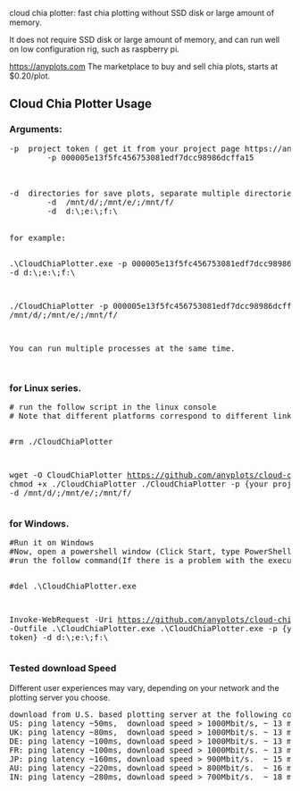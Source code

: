 cloud chia plotter: fast chia plotting without SSD disk or large amount of memory.

It does not require SSD disk or large amount of memory, and can run well on low configuration rig, such as raspberry pi.

https://anyplots.com The marketplace to buy and sell chia plots, starts at $0.20/plot.

<h2>Cloud Chia Plotter Usage</h2>

<h3>Arguments:</h3>
<pre>
-p  project token ( get it from your project page https://anyplots.com/buy-chia-plot/projects ), such as(40 chars):
        -p 000005e13f5fc456753081edf7dcc98986dcffa15 

<br/>
-d  directories for save plots, separate multiple directories with semicolons, such as:
        -d  /mnt/d/;/mnt/e/;/mnt/f/
        -d  d:\;e:\;f:\
<br/>               
for example:

.\\CloudChiaPlotter.exe -p 000005e13f5fc456753081edf7dcc98986dcffa15 -d  d:\\;e:\\;f:\\

./CloudChiaPlotter -p 000005e13f5fc456753081edf7dcc98986dcffa15 -d  /mnt/d/;/mnt/e/;/mnt/f/

You can run multiple processes at the same time.

</pre>

<h3>for Linux series.</h3>
<pre>
# run the follow script in the linux console
# Note that different platforms correspond to different link versions

#rm ./CloudChiaPlotter

wget -O CloudChiaPlotter https://github.com/anyplots/cloud-chia-plotter/releases/download/v1/cloud-chia-plotter-v1-linux-x64
chmod +x ./CloudChiaPlotter
./CloudChiaPlotter -p {your project token} -d  /mnt/d/;/mnt/e/;/mnt/f/
</pre>

<h3>for Windows.</h3>
<pre>
#Run it on Windows
#Now, open a powershell window (Click Start, type PowerShell, and then click Windows PowerShell)
#run the follow command(If there is a problem with the execution sequence, please execute line by line)

#del .\\CloudChiaPlotter.exe

Invoke-WebRequest -Uri  https://github.com/anyplots/cloud-chia-plotter/releases/download/v1/cloud-chia-plotter-v1-win-x64.exe -Outfile .\\CloudChiaPlotter.exe
.\\CloudChiaPlotter.exe -p {your project token} -d  d:\\;e:\\;f:\\
</pre>


<h3>Tested download Speed</h3>
Different user experiences may vary, depending on your network and the plotting server you choose.
<pre>
download from U.S. based plotting server at the following countries(bandwidth 1 Gbit/s):
US: ping latency ~50ms,  download speed > 1000Mbit/s, ~ 13 minutes per plot.
UK: ping latency ~80ms,  download speed > 1000Mbit/s. ~ 13 minutes per plot.    
DE: ping latency ~100ms, download speed > 1000Mbit/s. ~ 13 minutes per plot.    
FR: ping latency ~100ms, download speed > 1000Mbit/s. ~ 13 minutes per plot.    
JP: ping latency ~160ms, download speed > 900Mbit/s.  ~ 15 minutes per plot.  
AU: ping latency ~220ms, download speed > 800Mbit/s.  ~ 16 minutes per plot.  
IN: ping latency ~280ms, download speed > 700Mbit/s.  ~ 18 minutes per plot.  




</pre>
